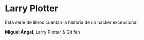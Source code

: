 # Larry Plotter

Esta serie de libros cuentan la historia de un hacker excepcional.

**Miguel Ángel**, Larry Plotter & Git fan

